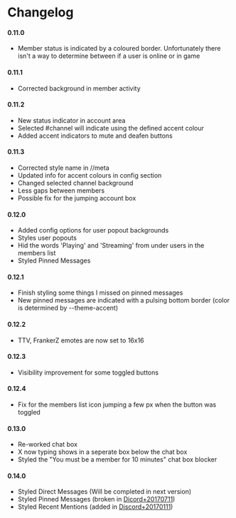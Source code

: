 # Changelog

#### 0.11.0
* Member status is indicated by a coloured border. Unfortunately there isn't a way to determine between if a user is online or in game

#### 0.11.1
* Corrected background in member activity

#### 0.11.2
* New status indicator in account area
* Selected #channel will indicate using the defined accent colour
* Added accent indicators to mute and deafen buttons

#### 0.11.3
* Corrected style name in //meta
* Updated info for accent colours in config section
* Changed selected channel background
* Less gaps between members
* Possible fix for the jumping account box

#### 0.12.0
* Added config options for user popout backgrounds
* Styles user popouts
* Hid the words 'Playing' and 'Streaming' from under users in the members list
* Styled Pinned Messages

#### 0.12.1
* Finish styling some things I missed on pinned messages
* New pinned messages are indicated with a pulsing bottom border (color is determined by --theme-accent)

#### 0.12.2
* TTV, FrankerZ emotes are now set to 16x16

#### 0.12.3
* Visibility improvement for some toggled buttons

#### 0.12.4
* Fix for the members list icon jumping a few px when the button was toggled

#### 0.13.0
* Re-worked chat box
* X now typing shows in a seperate box below the chat box
* Styled the "You must be a member for 10 minutes" chat box blocker

#### 0.14.0
* Styled Direct Messages (Will be completed in next version)
* Styled Pinned Messages (broken in [Dicord+20170711](https://blog.discordapp.com/2016-7-11-change-log/))
* Styled Recent Mentions (added in [Discord+20170111](https://blog.discordapp.com/2016-7-11-change-log/))